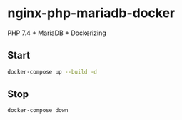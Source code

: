 # nginx-php-mariadb-docker
PHP 7.4 + MariaDB + Dockerizing

## Start

```bash
docker-compose up --build -d
```

## Stop

```bash
docker-compose down
```
